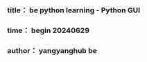 ### title： be  python learning  - Python GUI
### time： begin 20240629
### author： yangyanghub be




